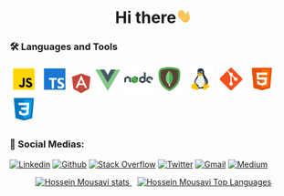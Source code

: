 <h1 align="center">Hi there<img src="./assets/wave.gif" width="27px" alt="wave"></h1>


<!--
**hossein13m/hossein13m** is a ✨ _special_ ✨ repository because its `README.md` (this file) appears on your GitHub profile.

Here are some ideas to get you started:

- 🔭 I’m currently working on ...
- 🌱 I’m currently learning ...
- 👯 I’m looking to collaborate on ...
- 🤔 I’m looking for help with ...
- 💬 Ask me about ...
- 📫 How to reach me: ...
- 😄 Pronouns: ...
- ⚡ Fun fact: ...
-->

<h3>🛠 Languages and Tools</h3>
  <div>
    <img src="./assets/javascript.png"/>
    <img src="./assets/typescript.png"/>
    <img src="./assets/angular.png"/>
    <img src="./assets/vue-js.png"/>
    <img src="./assets/nodejs.png"/>
    <img src="./assets/mongodb.png"/>
    <img src="./assets/linux.png"/>
    <img src="./assets/git.png"/>
    <img src="./assets/html-5.png"/>
    <img src="./assets/css3.png"/>
<!--  image credit: https://icons8.com/  -->
  </div>

<h3>🔎 Social Medias:</h3>

[![Linkedin](https://img.shields.io/badge/LinkedIn-0077B5?style=for-the-badge&logo=linkedin&logoColor=white)](https://www.linkedin.com/in/hossein13m/)
[![Github](https://img.shields.io/badge/GitHub-100000?style=for-the-badge&logo=github&logoColor=white)](https://github.com/hossein13m/)
[![Stack Overflow](https://img.shields.io/badge/Stack_Overflow-D64A17?style=for-the-badge&logo=stack-overflow&logoColor=white)](https://stackoverflow.com/users/10341207/hossein-mousavi)
[![Twitter](https://img.shields.io/badge/Twitter-1DA1F2?style=for-the-badge&logo=twitter&logoColor=white)](https://twitter.com/hossein13m/)
[![Gmail](https://img.shields.io/badge/Gmail-D14836?style=for-the-badge&logo=gmail&logoColor=white)](mailto:dev.hosseinmousavi@gmail.com)
[![Medium](https://img.shields.io/badge/Medium-100000?style=for-the-badge&logo=medium&logoColor=white)](https://medium.com/@hossein13m)

<!-- [![Instagram](https://img.shields.io/badge/Instagram-E4405F?style=for-the-badge&logo=instagram&logoColor=white)](https://instagram.com/hossein13.m/) -->

<div align="center" >
    <a style="margin: 5px" alt="Hossein Mousavi" href="https://hmousavi.dev/">
        <img height="200px" src="https://github-readme-stats.vercel.app/api?username=hossein13m&show_icons=true&theme=nord" alt="Hossein Mousavi stats"/>
    </a>
    <a style="margin: 5px" alt="Hossein Mousavi" href="https://hmousavi.dev/">
        <img height="200px" src="https://github-readme-stats.vercel.app/api/top-langs/?username=hossein13m&show_icons=true&theme=nord&langs_count=4" alt="Hossein Mousavi Top Languages"/>
    </a>
</div>

